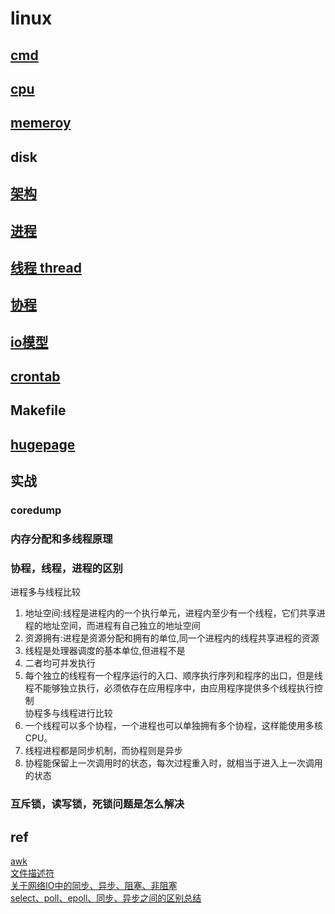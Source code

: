 # linux  

## [cmd](linux-cmd.md)

## [cpu](linux-cpu.md)

## [memeroy](linux-mem.md)

## disk

## [架构](linux-arch.md)  

## [进程](linux-process.md)  

## [线程 thread](linux-thread.md)

## [协程](linux-coroutine.md)

## [io模型](linux-io.md)
  
## [crontab](linux-crontab.md)

## Makefile  

## [hugepage](ref/hugepage.md)  
  
## 实战  

### coredump
  
### 内存分配和多线程原理  

### 协程，线程，进程的区别

进程多与线程比较  

1) 地址空间:线程是进程内的一个执行单元，进程内至少有一个线程，它们共享进程的地址空间，而进程有自己独立的地址空间  
2) 资源拥有:进程是资源分配和拥有的单位,同一个进程内的线程共享进程的资源  
3) 线程是处理器调度的基本单位,但进程不是  
4) 二者均可并发执行  
5) 每个独立的线程有一个程序运行的入口、顺序执行序列和程序的出口，但是线程不能够独立执行，必须依存在应用程序中，由应用程序提供多个线程执行控制  
协程多与线程进行比较  
6) 一个线程可以多个协程，一个进程也可以单独拥有多个协程，这样能使用多核CPU。  
7) 线程进程都是同步机制，而协程则是异步  
8) 协程能保留上一次调用时的状态，每次过程重入时，就相当于进入上一次调用的状态  
  
### 互斥锁，读写锁，死锁问题是怎么解决  
  
## ref  

[awk](ref/awk.md)  
[文件描述符](ref/文件描述符.md)  
[关于网络IO中的同步、异步、阻塞、非阻塞](ref/关于网络IO中的同步、异步、阻塞、非阻塞.md)  
[select、poll、epoll、同步、异步之间的区别总结](https://blog.csdn.net/lsgqjh/article/details/65629609)  
